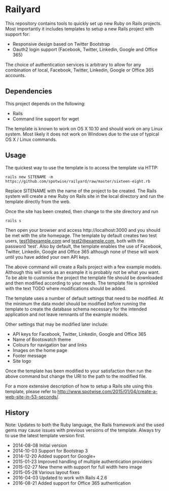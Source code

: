 # Railyard

This repository contains tools to quickly set up new Ruby on Rails projects. Most importantly it includes templates to setup a new Rails project with support for:

* Responsive design based on Twitter Bootstrap
* Oauth2 login support (Facebook, Twitter, Linkedin, Google and Office 365)

The choice of authentication services is arbitrary to allow for any combination of local, Facebook, Twitter, Linkedin, Google or Office 365 accounts.

## Dependencies

This project depends on the following:

* Rails
* Command line support for wget

The template is known to work on OS X 10.10 and should work on any Linux system. Most likely it does not work on Windows due to the use of typical OS X / Linux commands. 

## Usage

The quickest way to use the template is to access the template via HTTP:

    rails new SITENAME -m https://github.com/spotwise/railyard/raw/master/sixteen-eight.rb

Replace SITENAME with the name of the project to be created. The Rails system will create a new Ruby on Rails site in the local directory and run the template directly from the web.

Once the site has been created, then change to the site directory and run

    rails s

Then open your browser and access http://localhost:3000 and you should be met with the site homepage. The template by default creates two test users, test1@example.com and test2@example.com, both with the password 'test'. Also by default, the template enables the use of Facebook, Twitter, Linkedin, Google and Office 365 although none of these will work until you have added your own API keys.

The above command will create a Rails project with a few example models. Although this will work as an example it is probably not be what you want. To be able to customise the project the template file should be downloaded and then modified according to your needs. The template file is sprinkled with the text TODO where modifications should be added.

The template uses a number of default settings that need to be modified. At the minimum the data model should be modified before running the template to create the database schema necessary for the intended application and not leave remnants of the example models. 

Other settings that may be modified later include:

* API keys for Facebook, Twitter, Linkedin, Google and Office 365
* Name of Bootswatch theme
* Colours for navigation bar and links
* Images on the home page
* Footer message
* Site logo

Once the template has been modified to your satisfaction then run the above command but change the URI to the path to the modified file.

For a more extensive description of how to setup a Rails site using this template, please refer to http://www.spotwise.com/2015/01/04/create-a-web-site-in-53-seconds/.

## History

Note: Updates to both the Ruby language, the Rails framework and the used gems may cause issues with previous versions of the template. Always try to use the latest template version first.

* 2014-08-08 Initial version
* 2014-10-03 Support for Bootstrap 3
* 2014-12-20 Added support for Google+
* 2015-01-23 Improved handling of multiple authentication providers
* 2015-02-27 New theme with support for full width hero image
* 2015-05-28 Various layout fixes
* 2016-04-03 Updated to work with Rails 4.2.6
* 2016-08-21 Added support for Office 365 authentication

